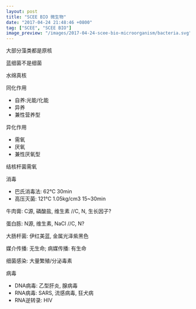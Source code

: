 ```yaml
---
layout: post
title: "SCEE BIO 微生物"
date: "2017-04-24 21:48:46 +0800"
tag: ["SCEE", "SCEE BIO"]
image_preview: "/images/2017-04-24-scee-bio-microorganism/bacteria.svg"
---
```


大部分藻类都是原核

蓝细菌不是细菌

水绵真核

同化作用
* 自养:光能/化能
* 异养
* 兼性营养型

异化作用
* 需氧
* 厌氧
* 兼性厌氧型

结核杆菌需氧

消毒
* 巴氏消毒法: 62℃ 30min
* 高压灭菌: 121℃ 1.05kg/cm3 15~30min

牛肉膏: C源, 磷酸盐, 维生素 //C, N, 生长因子?

蛋白胨: N源, 维生素, NaCl //C, N?

大肠杆菌: 伊红美蓝, 金属光泽紫黑色

媒介传播: 无生命; 病媒传播: 有生命

细菌感染: 大量繁殖/分泌毒素

病毒
* DNA病毒: 乙型肝炎, 腺病毒
* RNA病毒: SARS, 流感病毒, 狂犬病
* RNA逆转录: HIV

